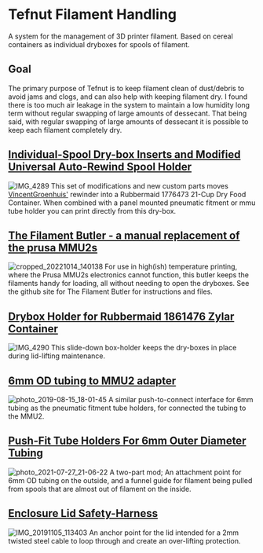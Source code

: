 # Tefnut Filament Handling
A system for the management of 3D printer filament. Based on cereal containers as individual dryboxes for spools of filament.

## Goal
The primary purpose of Tefnut is to keep filament clean of dust/debris to avoid jams and clogs, and can also help with keeping filament dry. I found there is too much air leakage in the system to maintain a low humidity long term without regular swapping of large amounts of dessecant. That being said, with regular swapping of large amounts of dessecant it is possible to keep each filament completely dry. 

## [Individual-Spool Dry-box Inserts and Modified Universal Auto-Rewind Spool Holder](https://github.com/Blargedy/Tefnut_Filament_Handling/tree/main/Individual-Spool_Dry-box_Inserts_and_Modified_Universal_Auto-Rewind_Spool_Holder)
![IMG_4289](https://user-images.githubusercontent.com/25805271/205777900-8fdddbdf-d2cd-45db-a32c-d9cf1c475d19.jpg)
This set of modifications and new custom parts moves [VincentGroenhuis'](https://www.thingiverse.com/thing:3338467) rewinder into a Rubbermaid 1776473 21-Cup Dry Food Container. When combined with a panel mounted pneumatic fitment or mmu tube holder you can print directly from this dry-box.

## [The Filament Butler - a manual replacement of the prusa MMU2s](https://github.com/Blargedy/The_Filament_Butler)
![cropped_20221014_140138](https://user-images.githubusercontent.com/25805271/224193014-3ce16d77-9508-4749-90c0-f3b431c8cae3.jpg)
For use in high(ish) temperature printing, where the Prusa MMU2s electronics cannot function, this butler keeps the filaments handy for loading, all without needing to open the dryboxes. See the github site for The Filament Butler for instructions and files.

## [Drybox Holder for Rubbermaid 1861476 Zylar Container](https://github.com/Blargedy/Tefnut_Filament_Handling/tree/main/Drybox_Holder_for_Rubbermaid_1861476_Zylar_Container)
![IMG_4290](https://user-images.githubusercontent.com/25805271/205778030-9f22034d-8bae-4667-ae36-8feab201c78a.jpg)
This slide-down box-holder keeps the dry-boxes in place during lid-lifting maintenance. 

## [6mm OD tubing to MMU2 adapter](https://github.com/Blargedy/Tefnut_Filament_Handling/tree/main/6mm_OD_Tubing_to_MMU_Adapter)
![photo_2019-08-15_18-01-45](https://user-images.githubusercontent.com/25805271/205778186-5142232c-91ef-4ffb-8e3a-201e023f239b.jpg)
A similar push-to-connect interface for 6mm tubing as the pneumatic fitment tube holders, for connected the tubing to the MMU2.

## [Push-Fit Tube Holders For 6mm Outer Diameter Tubing](https://github.com/Blargedy/Tefnut_Filament_Handling/tree/main/Push-Fit_Tube_Holders_For_6mm_Outer_Diameter_Tubing)
![photo_2021-07-27_21-06-22](https://user-images.githubusercontent.com/25805271/205778300-17a60bf3-6e34-43e4-81b3-8f4eb0aed031.jpg)
A two-part mod; An attachment point for 6mm OD tubing on the outside, and a funnel guide for filament being pulled from spools that are almost out of filament on the inside.

## [Enclosure Lid Safety-Harness](https://github.com/Blargedy/Tefnut_Filament_Handling/tree/main/Enclosure_Lid_Safety-Harness)
![IMG_20191105_113403](https://user-images.githubusercontent.com/25805271/205778487-1af1eece-9ec2-43cf-b71e-e382a653e0c9.jpg)
An anchor point for the lid intended for a 2mm twisted steel cable to loop through and create an over-lifting protection. 
